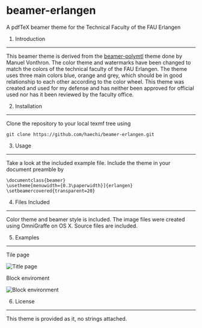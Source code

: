 beamer-erlangen
===============

A pdfTeX beamer theme for the Technical Faculty of the FAU Erlangen

1. Introduction
---------------

This beamer theme is derived from the [beamer-polymtl](https://github.com/mvonthron/beamer-polymtl) theme done by Manuel Vonthron. The color theme and watermarks have been changed to match the colors of the technical faculty of the FAU Erlangen.
The theme uses three main colors blue, orange and grey, which should be in good relationship to each other according to the color wheel. 
This theme was created and used for my defense and has neither been approved for official used nor has it been reviewed by the faculty office. 

2. Installation
---------------

Clone the repository to your local texmf tree using

    git clone https://github.com/haechi/beamer-erlangen.git
	
3. Usage
--------

Take a look at the included example file. Include the theme in your document preamble by 

    \documentclass{beamer}
    \usetheme[menuwidth={0.3\paperwidth}]{erlangen}
    \setbeamercovered{transparent=20}

4. Files Included
-----------------

Color theme and beamer style is included. The image files were created using OmniGraffe on OS X. Source files are included.

5. Examples
----------

Tile page

![Title page](http://haechi.me/assets/images/beamer-erlangen-01.jpg)


Block enviroment 

![Block environment](http://haechi.me/assets/images/beamer-erlangen-03.jpg)

6. License
----------

This theme is provided as it, no strings attached. 
